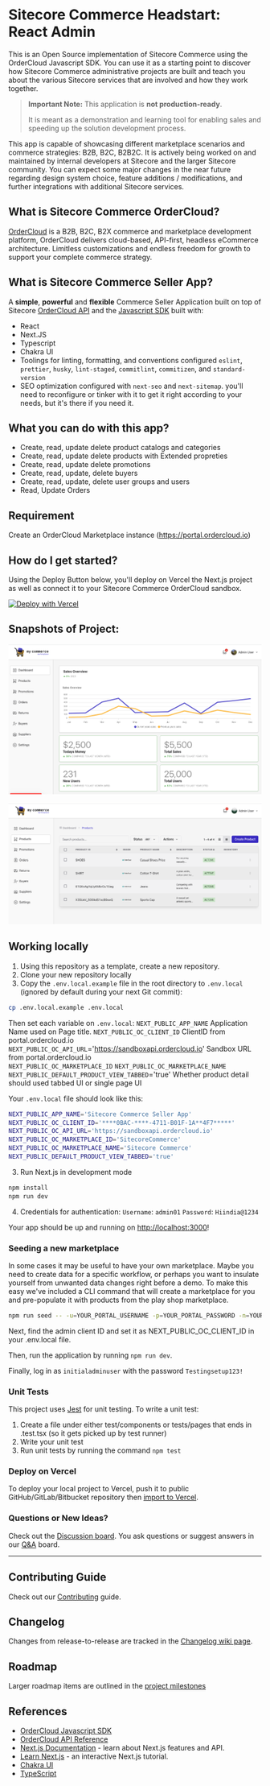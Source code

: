 # Sitecore Commerce Headstart: React Admin

This is an Open Source implementation of Sitecore Commerce using the OrderCloud Javascript SDK. You can use it as a starting point to discover how Sitecore Commerce administrative projects are built and teach you about the various Sitecore services that are involved and how they work together.

> **Important Note:** This application is **not production-ready**.
>
> It is meant as a demonstration and learning tool for enabling sales and speeding up the solution development process.

This app is capable of showcasing different marketplace scenarios and commerce strategies: B2B, B2C, B2B2C. It is actively being worked on and maintained by internal developers at Sitecore and the larger Sitecore community. You can expect some major changes in the near future regarding design system choice, feature additions / modifications, and further integrations with additional Sitecore services.

## What is Sitecore Commerce OrderCloud?

[OrderCloud](https://ordercloud.io/discover/platform-overview) is a B2B, B2C, B2X commerce and marketplace development platform,
OrderCloud delivers cloud-based, API-first, headless eCommerce architecture. Limitless customizations and endless freedom for growth to support your complete commerce strategy.

## What is Sitecore Commerce Seller App?

A **simple**, **powerful** and **flexible** Commerce Seller Application built on top of Sitecore [OrderCloud API](https://ordercloud.io/api-reference) and the [Javascript SDK](https://www.npmjs.com/package/ordercloud-javascript-sdk) built with:

- React
- Next.JS
- Typescript
- Chakra UI
- Toolings for linting, formatting, and conventions configured `eslint`, `prettier`, `husky`, `lint-staged`, `commitlint`, `commitizen`, and `standard-version`
- SEO optimization configured with `next-seo` and `next-sitemap`. you'll need to reconfigure or tinker with it to get it right according to your needs, but it's there if you need it.

## What you can do with this app?

- Create, read, update delete product catalogs and categories
- Create, read, update delete products with Extended propreties
- Create, read, update delete promotions
- Create, read, update, delete buyers
- Create, read, update, delete user groups and users
- Read, Update Orders

## Requirement

Create an OrderCloud Marketplace instance (https://portal.ordercloud.io)

## How do I get started?

Using the Deploy Button below, you'll deploy on Vercel the Next.js project as well as connect it to your Sitecore Commerce OrderCloud sandbox.

[![Deploy with Vercel](https://vercel.com/button)](https://vercel.com/new/clone?repository-url=https%3A%2F%2Fgithub.com%2FSitecore%2FSitecore.Commerce.Headstart.ReactAdmin&env=NEXT_PUBLIC_APP_NAME,NEXT_PUBLIC_OC_CLIENT_ID,NEXT_PUBLIC_OC_API_URL,NEXT_PUBLIC_OC_MARKETPLACE_ID,NEXT_PUBLIC_OC_MARKETPLACE_NAME,NEXT_PUBLIC_DEFAULT_PRODUCT_VIEW_TABBED&project-name=sitecore-commerce-headstart-reactadmin&repository-name=Sitecore.Commerce.Headstart.ReactAdmin&demo-title=OrderCloud%20Admin%20App&demo-description=An%20ecommerce%20admin%20app%20built%20on%20Sitecore%20OrderCloud&demo-url=sitecore-commerce-headstart-react-admin.vercel.app&demo-image=https%3A%2F%2Fraw.githubusercontent.com%2FSitecore%2FSitecore.Commerce.Headstart.ReactAdmin%2Fmain%2Fpublic%2Fimages%2Fdemo-image.png)

## Snapshots of Project:

![Dashboard of Admin Panel](image.png)

![Products ](image-1.png)

## Working locally

1. Using this repository as a template, create a new repository.
2. Clone your new repository locally
3. Copy the `.env.local.example` file in the root directory to `.env.local` (ignored by default during your next Git commit):

```bash
cp .env.local.example .env.local
```

Then set each variable on `.env.local`:
`NEXT_PUBLIC_APP_NAME` Application Name used on Page title.
`NEXT_PUBLIC_OC_CLIENT_ID` ClientID from portal.ordercloud.io  
`NEXT_PUBLIC_OC_API_URL`='https://sandboxapi.ordercloud.io' Sandbox URL from portal.ordercloud.io  
`NEXT_PUBLIC_OC_MARKETPLACE_ID`
`NEXT_PUBLIC_OC_MARKETPLACE_NAME`
`NEXT_PUBLIC_DEFAULT_PRODUCT_VIEW_TABBED`='true' Whether product detail should used tabbed UI or single page UI

Your `.env.local` file should look like this:

```bash
NEXT_PUBLIC_APP_NAME='Sitecore Commerce Seller App'
NEXT_PUBLIC_OC_CLIENT_ID='****0BAC-****-4711-B01F-1A**4F7*****'
NEXT_PUBLIC_OC_API_URL='https://sandboxapi.ordercloud.io'
NEXT_PUBLIC_OC_MARKETPLACE_ID='SitecoreCommerce'
NEXT_PUBLIC_OC_MARKETPLACE_NAME='Sitecore Commerce'
NEXT_PUBLIC_DEFAULT_PRODUCT_VIEW_TABBED='true'
```

3. Run Next.js in development mode

```bash
npm install
npm run dev
```

4. Credentials for authentication:
   `Username`: `admin01`
   `Password`: `Hiindia@1234`

Your app should be up and running on [http://localhost:3000](http://localhost:3000)!

### Seeding a new marketplace

In some cases it may be useful to have your own marketplace. Maybe you need to create data for a specific workflow, or perhaps you want to insulate yourself from unwanted data changes right before a demo. To make this easy we've included a CLI command that will create a marketplace for you and pre-populate it with products from the play shop marketplace.

```bash
npm run seed -- -u=YOUR_PORTAL_USERNAME -p=YOUR_PORTAL_PASSWORD -n=YOUR_MARKETPLACE_NAME
```

Next, find the admin client ID and set it as NEXT_PUBLIC_OC_CLIENT_ID in your .env.local file.

Then, run the application by running `npm run dev`.

Finally, log in as `initialadminuser` with the password `Testingsetup123!`

### Unit Tests

This project uses [Jest](https://jestjs.io/) for unit testing. To write a unit test:

1. Create a file under either test/components or tests/pages that ends in .test.tsx (so it gets picked up by test runner)
2. Write your unit test
3. Run unit tests by running the command `npm test`

### Deploy on Vercel

To deploy your local project to Vercel, push it to public GitHub/GitLab/Bitbucket repository then [import to Vercel](https://vercel.com/new?utm_source=github&utm_medium=readme&utm_campaign=next-example).

### Questions or New Ideas?

Check out the [Discussion board](https://github.com/Sitecore/Sitecore.Commerce.Headstart.ReactAdmin/discussions). You ask questions or suggest answers in our [Q&A](https://github.com/Sitecore/Sitecore.Commerce.Headstart.ReactAdmin/discussions/categories/q-a) board.

---

## Contributing Guide

Check out our [Contributing](./CONTRIBUTING.md) guide.

## Changelog

Changes from release-to-release are tracked in the [Changelog wiki page](https://github.com/Sitecore/Sitecore.Commerce.Headstart.ReactAdmin/wiki/Changelog).

## Roadmap

Larger roadmap items are outlined in the [project milestones](https://github.com/Sitecore/Sitecore.Commerce.Headstart.ReactAdmin/milestones)

## References

- [OrderCloud Javascript SDK](https://www.npmjs.com/package/ordercloud-javascript-sdk)
- [OrderCloud API Reference](https://ordercloud.io/api-reference)
- [Next.js Documentation](https://nextjs.org/docs) - learn about Next.js features and API.
- [Learn Next.js](https://nextjs.org/learn) - an interactive Next.js tutorial.
- [Chakra UI](https://chakra-ui.com)
- [TypeScript](https://www.typescriptlang.org)
